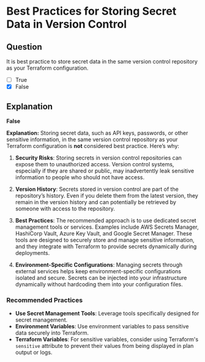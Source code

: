 # Best Practices for Storing Secret Data in Version Control

## Question

It is best practice to store secret data in the same version control repository as your Terraform configuration.

- [ ] True
- [x] False

## Explanation

**False**

**Explanation:** Storing secret data, such as API keys, passwords, or other sensitive information, in the same version control repository as your Terraform configuration is **not** considered best practice. Here’s why:

1. **Security Risks**: Storing secrets in version control repositories can expose them to unauthorized access. Version control systems, especially if they are shared or public, may inadvertently leak sensitive information to people who should not have access.

2. **Version History**: Secrets stored in version control are part of the repository’s history. Even if you delete them from the latest version, they remain in the version history and can potentially be retrieved by someone with access to the repository.

3. **Best Practices**: The recommended approach is to use dedicated secret management tools or services. Examples include AWS Secrets Manager, HashiCorp Vault, Azure Key Vault, and Google Secret Manager. These tools are designed to securely store and manage sensitive information, and they integrate with Terraform to provide secrets dynamically during deployments.

4. **Environment-Specific Configurations**: Managing secrets through external services helps keep environment-specific configurations isolated and secure. Secrets can be injected into your infrastructure dynamically without hardcoding them into your configuration files.

### Recommended Practices

- **Use Secret Management Tools**: Leverage tools specifically designed for secret management.
- **Environment Variables**: Use environment variables to pass sensitive data securely into Terraform.
- **Terraform Variables**: For sensitive variables, consider using Terraform's `sensitive` attribute to prevent their values from being displayed in plan output or logs.


